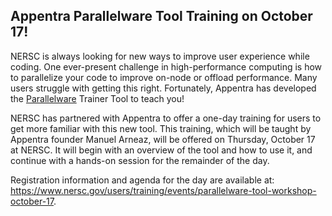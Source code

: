 ## Appentra Parallelware Tool Training on October 17!

NERSC is always looking for new ways to improve user experience while coding.
One ever-present challenge in high-performance computing is how to parallelize 
your code to improve on-node or offload performance. Many users struggle with
getting this right. Fortunately, Appentra has developed the 
[Parallelware](https://www.appentra.com/products/parallelware-trainer/) Trainer
Tool to teach you!

NERSC has partnered with Appentra to offer a one-day training for users to get
more familiar with this new tool. This training, which will be taught by 
Appentra founder Manuel Arneaz, will be offered on Thursday, October 17 at 
NERSC. It will begin with an overview of the tool and how to use it, and 
continue with a hands-on session for the remainder of the day.

Registration information and agenda for the day are available at:
<https://www.nersc.gov/users/training/events/parallelware-tool-workshop-october-17>.
